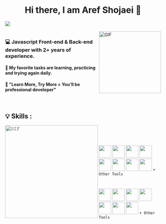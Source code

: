 <h1 align='center'>Hi there, I am Aref Shojaei 👋</h1>
<img src='https://github.com/ArefShojaei/ArefShojaei/assets/134844185/e762a612-7ff6-46a1-956f-b9798d3121b0' />

<br/>
<br/>

<img align="right" width="200" alt="GIF" src="https://camo.githubusercontent.com/62da68eb62b1e5f175f7d1f0191dd89a653d7908feb22d37d4a0ab07365d6791/68747470733a2f2f6d656469612e67697068792e636f6d2f6d656469612f4d3967624264396e6244724f5475314d71782f67697068792e676966" />

<h3>💻 Javascript Front-end & Back-end developer with 2+ years of experience.</h3>
<h4>💯 My favorite tasks are learning, practicing and trying again daily.</h4>
<h4>🥇 "Learn More, Try More = You'll be professional developer" </h4>
<br/>
<h2>💡 Skills :</h2>

<img align="left" height="300px" width="300px" alt="𝙶𝙸𝙵" src="https://camo.githubusercontent.com/3b7c592ede97b6138ffd4b1cc1541c2f3b11fd39/687474703a2f2f33312e6d656469612e74756d626c722e636f6d2f31376665613932306666333665663466356238373764353231366137616164392f74756d626c725f6d6f39786a65387a5a34317163626975666f315f313238302e676966"/>
<br/>


<br/>
<br/>

<code><img height="40" width="40" src="https://skillicons.dev/icons?i=js"></code>
<code><img height="40" width="40" src="https://skillicons.dev/icons?i=ts"></code>
<code><img height="40" width="40" src="https://skillicons.dev/icons?i=webpack"></code>
<code><img height="40" width="40" src="https://skillicons.dev/icons?i=nodejs"></code>
<code><img height="40" width="40" src="https://skillicons.dev/icons?i=express"></code>
<code><img height="40" width="40" src="https://skillicons.dev/icons?i=mysql"></code>
<code><img height="40" width="40" src="https://skillicons.dev/icons?i=mongodb"></code>
<code><img height="40" width="40" src="https://skillicons.dev/icons?i=redux"></code>
<code><span height="40" width="40">+ Other Tools</span></code>

#


<code><img height="40" width="40" src="https://skillicons.dev/icons?i=html"></code>
<code><img height="40" width="40" src="https://skillicons.dev/icons?i=css"></code>
<code><img height="40" width="40" src="https://skillicons.dev/icons?i=sass"></code>
<code><img height="40" width="40" src="https://skillicons.dev/icons?i=bootstrap"></code>
<code><img height="40" width="40" src="https://skillicons.dev/icons?i=alpinejs"></code>
<code><img height="40" width="40" src="https://skillicons.dev/icons?i=jquery"></code>
<code><img height="40" width="40" src="https://skillicons.dev/icons?i=electron"></code>
<code><span height="40" width="40">+ Other Tools</span></code>

<br />
<br />

